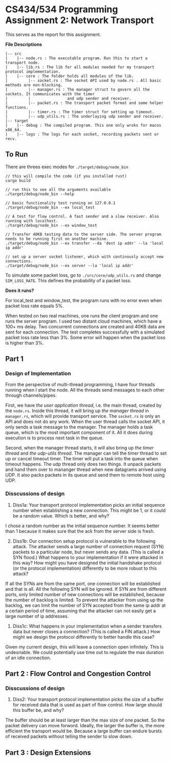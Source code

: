 # CS434/534 Programming Assignment 2: Network Transport
This serves as the report for this assignment.

**File Descriptions**
```
|-- src
|    |-- node.rs : The executable program. Run this to start a transport node.
|    |-- lib.rs : The lib for all modules needed for my transport protocol implementation.
|    |-- core : The folder holds all modules of the lib.
|         |-- socket.rs : The socket API used by node.rs . All basic methods are non-blocking.
|         |-- manager.rs : The manager struct to govern all the sockets. It communicates with the timer
|         |                and udp sender and receiver.
|         |-- packet.rs : The transport packet format and some helper functions.
|         |-- timer.rs : The timer struct for setting up timeout.
|         |-- udp_utils.rs : The underlaying udp sender and receiver.
|-- target
|    |-- debug : The compiled program. This one only wroks for macos x86_64.
|    |-- logs : The logs for each socket, recording packets sent or recv.
```

## To Run
There are threes exec modes for `./target/debug/node_bin`
```
// this will compile the code (if you installed rust)
cargo build

// run this to see all the arguments available
./target/debug/node_bin --help

// basic functionality test running on 127.0.0.1
./target/debug/node_bin --ex local_test

// A test for flow control. A fast sender and a slow receiver. Also running with localhost.
./target/debug/node_bin --ex window_test

// Transfer 40KB testing data to the server side. The server program needs to be running first on another machine.
./target/debug/node_bin --ex transfer --da 'dest ip addr' --la 'local ip addr'

// set up a server socket listener, which with continously accept new connections.
./target/debug/node_bin --ex server --la 'local ip addr'

```
To simulate some packet loss, go to `./src/core/udp_utils.rs` and change `SIM_LOSS_RATE`. This defines the probability of a packet loss.

**Does it runs?**

For local_test and window_test, the program runs with no error even when packet loss rate equals 5%. 

When tested on two real machines, one runs the client program and one runs the server program. I used two distant cloud machines, which have a 100+ ms delay. Two concurrent connections are created and 40KB data are sent for each connection. The test completes successfully with a simulated packet loss rate less than 3%. Some error will happen when the packet loss is higher than 3%.

## Part 1
### Design of Implementation

From the perspective of multi-thread programming, I have four threads running when I start the node. All the threads send messages to each other through channels/pipes.

First, we have *the user application thread*, i.e. the main thread, created by the `node.rs`. Inside this thread, it will bring up *the manager thread* in `manager.rs`, which will provide transport service. The `socket.rs` is only an API and does not do any work. When the user thread calls the socket API, it only sends a task message to the manager. The manager holds a task queue, which is the most important component of it. All it does during execution is to process next task in the queue.

Second, when the manager thread starts, it will also bring up *the timer thread* and *the udp-utils thread*. The manager can tell the timer thread to set up or cancel timeout timer. The timer will put a task into the queue when timeout happens. The udp thread only does two things. It unpack packets and hand them over to mananger thread when new datagrams arrived using UDP. It also packs packets in its queue and send them to remote host using UDP.

### Disscussions of design
1. Diss1a: Your transport protocol implementation picks an initial sequence number when establishing a new connection. This might be 1, or it could be a random value. Which is better, and why?

I chose a random number as the initial sequence number. It seems better than 1 because it makes sure that the ack from the server side is fresh.

2. Diss1b: Our connection setup protocol is vulnerable to the following attack. The attacker sends a large number of connection request (SYN) packets to a particular node, but never sends any data. (This is called a SYN flood.) What happens to your implementation if it were attacked in this way? How might you have designed the initial handshake protocol (or the protocol implementation) differently to be more robust to this attack?

If all the SYNs are from the same port, one connection will be established and that is all. All the following SYN will be ignored. If SYN are from different ports, only limited number of new connections will be established, because the number of backlog is limited. To prevent the attacker from using up the backlog, we can limit the number of SYN accepted from the same ip addr at a certain period of time, assuming that the attacker can not easily get a large number of ip addresses. 

1. Diss1c: What happens in your implementation when a sender transfers data but never closes a connection? (This is called a FIN attack.) How might we design the protocol differently to better handle this case?

Given my current design, this will leave a connection open infinitely. This is undesriable. We could potentially use time out to regulate the max duration of an idle connection.

## Part 2 : Flow Control and Congestion Control
### Disscussions of design
1. Diss2: Your transport protocol implementation picks the size of a buffer for received data that is used as part of flow control. How large should this buffer be, and why?

The buffer should be at least larger than the max size of one packet. So the packet delivery can move forword. Ideally, the larger the buffer is, the more efficient the transport would be. Because a large buffer can endure bursts of received packets without telling the sender to slow down.

## Part 3 : Design Extensions
